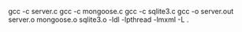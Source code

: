 gcc -c server.c
gcc -c mongoose.c
gcc -c sqlite3.c
gcc -o server.out server.o mongoose.o sqlite3.o -ldl -lpthread -lmxml -L . 